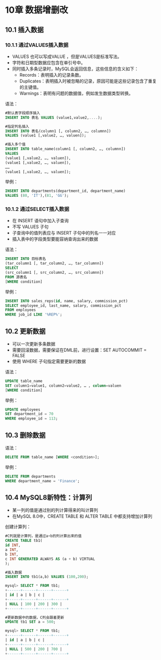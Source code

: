 # 10章 数据增删改

## 10.1 插入数据

### 10.1.1 通过VALUES插入数据

* VALUES 也可以写成VALUE ，但是VALUES是标准写法。
* 字符和日期型数据应包含在单引号中。
* 同时插入多条记录时，MySQL会返回信息，这些信息的含义如下： 
  * Records：表明插入的记录条数。
  * Duplicates：表明插入时被忽略的记录，原因可能是这些记录包含了重复的主键值。
  * Warnings：表明有问题的数据值，例如发生数据类型转换。

语法：

```sql
#默认表字段顺序插入
INSERT INTO 表名 VALUES (value1,value2,....);

#指定列名插入
INSERT INTO 表名(column1 [, column2, …, columnn])
VALUES (value1 [,value2, …, valuen]);

#插入多个值
INSERT INTO table_name(column1 [, column2, …, columnn])
VALUES
(value1 [,value2, …, valuen]),
(value1 [,value2, …, valuen]),
……
(value1 [,value2, …, valuen]);
```

举例：

```sql
INSERT INTO departments(department_id, department_name)
VALUES (80, 'IT'),(81, 'GG');
```

### 10.1.2 通过SELECT插入数据

* 在 INSERT 语句中加入子查询
* 不写 VALUES 子句
* 子查询中的值列表应与 INSERT 子句中的列名一一对应
* 插入表中的字段类型要能容纳查询出来的数据

语法：

```sql
INSERT INTO 目标表名
(tar_column1 [, tar_column2, …, tar_columnn])
SELECT
(src_column1 [, src_column2, …, src_columnn])
FROM 源表名
[WHERE condition]
```

举例：

```sql
INSERT INTO sales_reps(id, name, salary, commission_pct)
SELECT employee_id, last_name, salary, commission_pct
FROM employees
WHERE job_id LIKE '%REP%';
```

## 10.2 更新数据

* 可以一次更新多条数据
* 需要回滚数据，需要保证在DML前，进行设置：SET AUTOCOMMIT = FALSE
* 使用 WHERE 子句指定需要更新的数据

语法：

```sql
UPDATE table_name
SET column1=value1, column2=value2, … , column=valuen
[WHERE condition]
```

举例：

```sql
UPDATE employees
SET department_id = 70
WHERE employee_id = 113;
```

## 10.3 删除数据

语法：

```sql
DELETE FROM table_name [WHERE <condition>];
```

举例：

```sql
DELETE FROM departments
WHERE department_name = 'Finance';
```

## 10.4 MySQL8新特性：计算列

* 某一列的值是通过别的列计算得来的叫计算列
* 在MySQL 8.0中，CREATE TABLE 和 ALTER TABLE 中都支持增加计算列

创建计算列：

```sql
#C列就是计算列，是通过a+b的列计算出来的值
CREATE TABLE tb1(
id INT,
a INT,
b INT,
c INT GENERATED ALWAYS AS (a + b) VIRTUAL
);

#插入数据
INSERT INTO tb1(a,b) VALUES (100,200);

mysql> SELECT * FROM tb1;
+------+------+------+------+
| id | a | b | c |
+------+------+------+------+
| NULL | 100 | 200 | 300 |
+------+------+------+------+

#更新数据中的数据，C列会跟着更新
UPDATE tb1 SET a = 500;

mysql> SELECT * FROM tb1;
+------+------+------+------+
| id | a | b | c |
+------+------+------+------+
| NULL | 500 | 200 | 700 |
+------+------+------+------+
```


